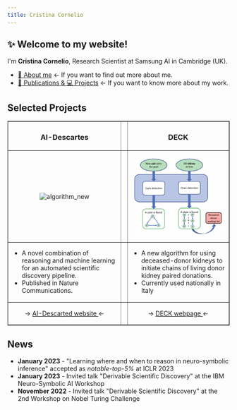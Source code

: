 ```yaml
---
title: Cristina Cornelio
---
```


## ✨ Welcome to my website! 
I'm **Cristina Cornelio**, Research Scientist at Samsung AI in Cambridge (UK). 
* <a href="https://corneliocristina.github.io/about.html" style="display: inline" > 👤 About me</a> &larr; If you want to find out more about me.
* <a href="https://corneliocristina.github.io/publications.html" style="display: inline" class="button"> 📖 Publications & 💻 Projects</a> &larr; If you want to know more about my work.


## Selected Projects

<table border=none>
   <tr>
      <td> <h3 align="center" > AI-Descartes </h3>  </td>
      <td> </td>
      <td> <h3 align="center"> DECK </h3> </td>
   </tr>
   <tr>
      <td> <p align="center"> <img align="center" width="200" src="figures/Figure1.png" alt="algorithm_new"/> </p> </td>
      <td> </td>
      <td> <p align="center"> <img align="center" width="200" src="figures/algorithm_new.png" alt="algorithm_new"/> </p> </td>
   </tr>
   <tr>
      <td> 
         <ul>
            <li> A novel combination of reasoning and machine learning for an automated scientific discovery pipeline. </li>
            <li> Published in Nature Communications. </li>
         </ul>
      </td>
      <td> </td>
      <td> 
         <ul>
            <li> A new algorithm for using deceased-donor kidneys to initiate chains of living donor kidney paired donations. </li>
            <li> Currently used nationally in Italy </li>
         </ul>
      </td>
   </tr>   
   <tr>
      <td> <p align="center">  &rarr; <a href="https://ai-descartes.github.io/"> AI-Descarted website </a> &larr; </p> </td>
      <td> </td>
      <td> <p align="center"> &rarr; <a href="https://corneliocristina.github.io/DECK.html"> DECK webpage </a> &larr; </p> </td>
   </tr>
</table>


## News 

* **January 2023** - "Learning where and when to reason in neuro-symbolic inference" accepted as *notable-top-5%* at ICLR 2023
* **January 2023** - Invited talk "Derivable Scientific Discovery" at the IBM Neuro-Symbolic AI Workshop
* **November 2022** - Invited talk "Derivable Scientific Discovery" at the 2nd Workshop on Nobel Turing Challenge
